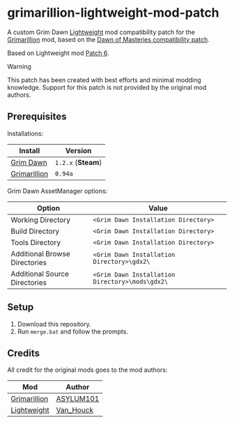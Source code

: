 # grimarillion-lightweight-mod-patch

A custom Grim Dawn [Lightweight](https://forums.crateentertainment.com/t/lightweight-mod-for-speeding-up-the-leveling-process/108690) mod compatibility patch for the [Grimarillion](https://forums.crateentertainment.com/t/rel-grimarillion-v92/46587) mod, based on the [Dawn of Masteries compatibility patch](https://forums.crateentertainment.com/t/lightweight-mod-for-speeding-up-the-leveling-process/108690/148).

Based on Lightweight mod [Patch 6](https://forums.crateentertainment.com/t/lightweight-mod-for-speeding-up-the-leveling-process/108690/674).

> [!WARNING]
> This patch has been created with best efforts and minimal modding knowledge. Support for this patch is not provided by the original mod authors.

## Prerequisites

Installations:

| Install                                                                            | Version             |
| ---------------------------------------------------------------------------------- | ------------------- |
| [Grim Dawn](https://store.steampowered.com/app/219990/Grim_Dawn/)                  | `1.2.x` (**Steam**) |
| [Grimarillion](https://forums.crateentertainment.com/t/rel-grimarillion-v92/46587) | `0.94a`             |

Grim Dawn AssetManager options:

| Option                        | Value                                           |
| ----------------------------- | ----------------------------------------------- |
| Working Directory             | `<Grim Dawn Installation Directory>`            |
| Build Directory               | `<Grim Dawn Installation Directory>`            |
| Tools Directory               | `<Grim Dawn Installation Directory>`            |
| Additional Browse Directories | `<Grim Dawn Installation Directory>\gdx2\`      |
| Additional Source Directories | `<Grim Dawn Installation Directory>\mods\gdx2\` |

## Setup

1. Download this repository.
2. Run `merge.bat` and follow the prompts.

## Credits

All credit for the original mods goes to the mod authors:

| Mod                                                                                                                | Author                                                                 |
| ------------------------------------------------------------------------------------------------------------------ | ---------------------------------------------------------------------- |
| [Grimarillion](https://forums.crateentertainment.com/t/rel-grimarillion-v92/46587)                                 | [ASYLUM101](https://forums.crateentertainment.com/u/asylum101/summary) |
| [Lightweight](https://forums.crateentertainment.com/t/lightweight-mod-for-speeding-up-the-leveling-process/108690) | [Van_Houck](https://forums.crateentertainment.com/u/van_houck/summary) |
